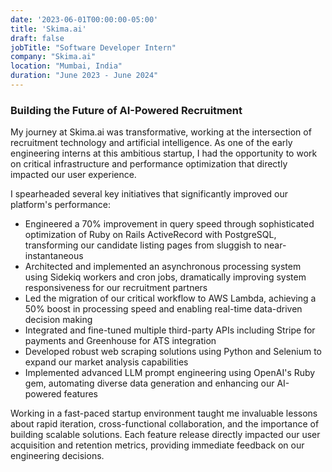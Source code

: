 ```yaml
---
date: '2023-06-01T00:00:00-05:00'
title: 'Skima.ai'
draft: false
jobTitle: "Software Developer Intern"
company: "Skima.ai"
location: "Mumbai, India"
duration: "June 2023 - June 2024"
---
```

### Building the Future of AI-Powered Recruitment

My journey at Skima.ai was transformative, working at the intersection of recruitment technology and artificial intelligence. As one of the early engineering interns at this ambitious startup, I had the opportunity to work on critical infrastructure and performance optimization that directly impacted our user experience.

I spearheaded several key initiatives that significantly improved our platform's performance:

- Engineered a 70% improvement in query speed through sophisticated optimization of Ruby on Rails ActiveRecord with PostgreSQL, transforming our candidate listing pages from sluggish to near-instantaneous
- Architected and implemented an asynchronous processing system using Sidekiq workers and cron jobs, dramatically improving system responsiveness for our recruitment partners
- Led the migration of our critical workflow to AWS Lambda, achieving a 50% boost in processing speed and enabling real-time data-driven decision making
- Integrated and fine-tuned multiple third-party APIs including Stripe for payments and Greenhouse for ATS integration
- Developed robust web scraping solutions using Python and Selenium to expand our market analysis capabilities
- Implemented advanced LLM prompt engineering using OpenAI's Ruby gem, automating diverse data generation and enhancing our AI-powered features

Working in a fast-paced startup environment taught me invaluable lessons about rapid iteration, cross-functional collaboration, and the importance of building scalable solutions. Each feature release directly impacted our user acquisition and retention metrics, providing immediate feedback on our engineering decisions.